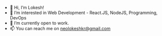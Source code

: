 - 👋 Hi, I’m Lokesh!
- 👀 I’m interested in Web Development - React.JS, NodeJS, Programming, DevOps
- 🌱 I’m currently open to work.
- 📫 You can reach me on neolokeshkr@gmail.com

<!---
Neolokeshkr/Neolokeshkr is a ✨ special ✨ repository because its `README.md` (this file) appears on your GitHub profile.
You can click the Preview link to take a look at your changes.
--->
